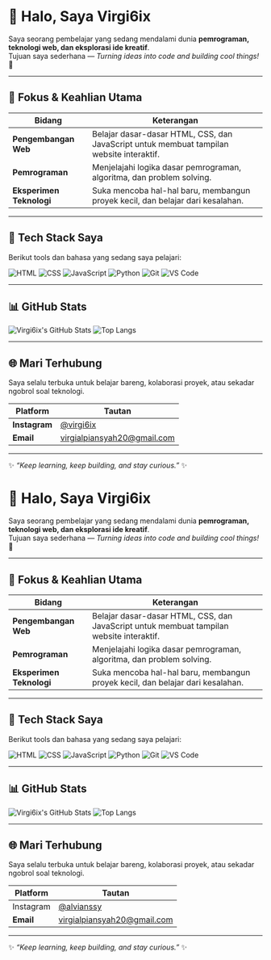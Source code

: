 # 👋 Halo, Saya Virgi6ix

Saya seorang pembelajar yang sedang mendalami dunia **pemrograman, teknologi web, dan eksplorasi ide kreatif**.  
Tujuan saya sederhana — _Turning ideas into code and building cool things!_ 🚀  

---

## 🎯 Fokus & Keahlian Utama

| Bidang | Keterangan |
|--------|-------------|
| **Pengembangan Web** | Belajar dasar-dasar HTML, CSS, dan JavaScript untuk membuat tampilan website interaktif. |
| **Pemrograman** | Menjelajahi logika dasar pemrograman, algoritma, dan problem solving. |
| **Eksperimen Teknologi** | Suka mencoba hal-hal baru, membangun proyek kecil, dan belajar dari kesalahan. |

---

## 🧰 Tech Stack Saya

Berikut tools dan bahasa yang sedang saya pelajari:

![HTML](https://img.shields.io/badge/HTML5-E34F26?style=for-the-badge&logo=html5&logoColor=white)
![CSS](https://img.shields.io/badge/CSS3-1572B6?style=for-the-badge&logo=css3&logoColor=white)
![JavaScript](https://img.shields.io/badge/JavaScript-F7DF1E?style=for-the-badge&logo=javascript&logoColor=black)
![Python](https://img.shields.io/badge/Python-3776AB?style=for-the-badge&logo=python&logoColor=white)
![Git](https://img.shields.io/badge/Git-F05033?style=for-the-badge&logo=git&logoColor=white)
![VS Code](https://img.shields.io/badge/VS_Code-007ACC?style=for-the-badge&logo=visualstudiocode&logoColor=white)

---

## 📊 GitHub Stats

![Virgi6ix's GitHub Stats](https://github-readme-stats.vercel.app/api?username=Virgi6ix&show_icons=true&theme=tokyonight)
![Top Langs](https://github-readme-stats.vercel.app/api/top-langs/?username=Virgi6ix&layout=compact&theme=tokyonight)

---

## 🌐 Mari Terhubung

Saya selalu terbuka untuk belajar bareng, kolaborasi proyek, atau sekadar ngobrol soal teknologi.

| Platform | Tautan |
|-----------|--------|
| **Instagram** | [@virgi6ix](https://instagram.com/virgi6ix) |
| **Email** | [virgialpiansyah20@gmail.com](mailto:virgialpiansyah20@gmail.com) |

---

✨ _“Keep learning, keep building, and stay curious.”_ ✨
# 👋 Halo, Saya Virgi6ix

Saya seorang pembelajar yang sedang mendalami dunia **pemrograman, teknologi web, dan eksplorasi ide kreatif**.  
Tujuan saya sederhana — _Turning ideas into code and building cool things!_ 🚀  

---

## 🎯 Fokus & Keahlian Utama

| Bidang | Keterangan |
|--------|-------------|
| **Pengembangan Web** | Belajar dasar-dasar HTML, CSS, dan JavaScript untuk membuat tampilan website interaktif. |
| **Pemrograman** | Menjelajahi logika dasar pemrograman, algoritma, dan problem solving. |
| **Eksperimen Teknologi** | Suka mencoba hal-hal baru, membangun proyek kecil, dan belajar dari kesalahan. |

---

## 🧰 Tech Stack Saya

Berikut tools dan bahasa yang sedang saya pelajari:

![HTML](https://img.shields.io/badge/HTML5-E34F26?style=for-the-badge&logo=html5&logoColor=white)
![CSS](https://img.shields.io/badge/CSS3-1572B6?style=for-the-badge&logo=css3&logoColor=white)
![JavaScript](https://img.shields.io/badge/JavaScript-F7DF1E?style=for-the-badge&logo=javascript&logoColor=black)
![Python](https://img.shields.io/badge/Python-3776AB?style=for-the-badge&logo=python&logoColor=white)
![Git](https://img.shields.io/badge/Git-F05033?style=for-the-badge&logo=git&logoColor=white)
![VS Code](https://img.shields.io/badge/VS_Code-007ACC?style=for-the-badge&logo=visualstudiocode&logoColor=white)

---

## 📊 GitHub Stats

![Virgi6ix's GitHub Stats](https://github-readme-stats.vercel.app/api?username=Virgi6ix&show_icons=true&theme=tokyonight)
![Top Langs](https://github-readme-stats.vercel.app/api/top-langs/?username=Virgi6ix&layout=compact&theme=tokyonight)

---

## 🌐 Mari Terhubung

Saya selalu terbuka untuk belajar bareng, kolaborasi proyek, atau sekadar ngobrol soal teknologi.

| Platform | Tautan |
|-----------|--------|
| Instagram | [@alvianssy](https://www.instagram.com/alvianssy) |
| **Email** | [virgialpiansyah20@gmail.com](mailto:virgialpiansyah20@gmail.com) |

---

✨ _“Keep learning, keep building, and stay curious.”_ ✨

